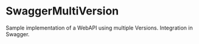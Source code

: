 # SwaggerMultiVersion
Sample implementation of a WebAPI using multiple Versions. Integration in Swagger.
